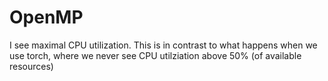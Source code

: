 # OpenMP

I see maximal CPU utilization. This is in contrast to what happens when we use torch, where we never see CPU utilziation above 50% (of available resources)
